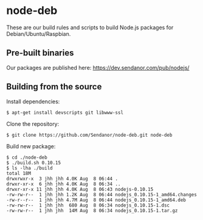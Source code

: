 node-deb
========

These are our build rules and scripts to build Node.js packages for Debian/Ubuntu/Raspbian.

Pre-built binaries
------------------

Our packages are published here: https://dev.sendanor.com/pub/nodejs/

Building from the source
------------------------

Install dependencies:

	$ apt-get install devscripts git libwww-ssl

Clone the repository:

	$ git clone https://github.com/Sendanor/node-deb.git node-deb

Build new package:

	$ cd ./node-deb
	$ ./build.sh 0.10.15
	$ ls -lha ./build
	total 18M
	drwxrwxr-x  3 jhh jhh 4.0K Aug  8 06:44 .
	drwxr-xr-x  6 jhh jhh 4.0K Aug  8 06:34 ..
	drwxr-xr-x 11 jhh jhh 4.0K Aug  8 06:43 nodejs-0.10.15
	-rw-rw-r--  1 jhh jhh 1.2K Aug  8 06:44 nodejs_0.10.15-1_amd64.changes
	-rw-r--r--  1 jhh jhh 4.7M Aug  8 06:44 nodejs_0.10.15-1_amd64.deb
	-rw-rw-r--  1 jhh jhh  680 Aug  8 06:34 nodejs_0.10.15-1.dsc
	-rw-rw-r--  1 jhh jhh  14M Aug  8 06:34 nodejs_0.10.15-1.tar.gz
